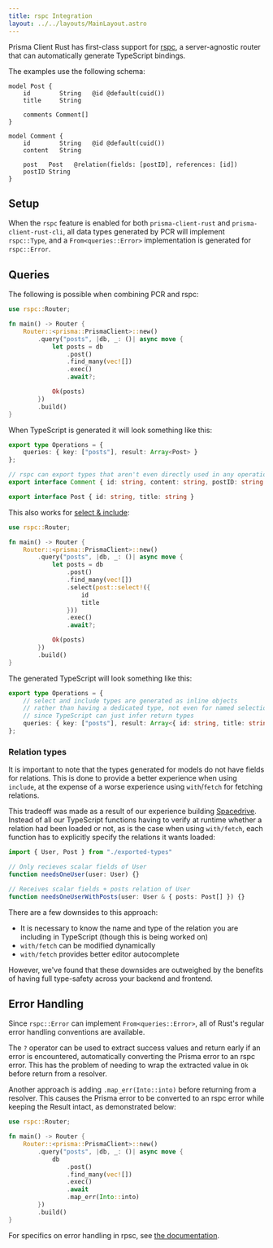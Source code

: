 ```yaml
---
title: rspc Integration
layout: ../../layouts/MainLayout.astro
---
```


Prisma Client Rust has first-class support for [rspc](https://github.com/oscartbeaumont/rspc),
a server-agnostic router that can automatically generate TypeScript bindings.

The examples use the following schema:

```prisma
model Post {
    id        String   @id @default(cuid())
    title     String

    comments Comment[]
}

model Comment {
    id        String   @id @default(cuid())
    content   String

    post   Post   @relation(fields: [postID], references: [id])
    postID String
}
```

## Setup

When the `rspc` feature is enabled for both `prisma-client-rust` and `prisma-client-rust-cli`,
all data types generated by PCR will implement `rspc::Type`,
and a `From<queries::Error>` implementation is generated for `rspc::Error`.

## Queries

The following is possible when combining PCR and rspc:

```rust
use rspc::Router;

fn main() -> Router {
    Router::<prisma::PrismaClient>::new()
        .query("posts", |db, _: ()| async move {
            let posts = db
                .post()
                .find_many(vec![])
                .exec()
                .await?;

            Ok(posts)
        })
        .build()
}
```

When TypeScript is generated it will look something like this:

```ts
export type Operations = {
    queries: { key: ["posts"], result: Array<Post> }
};

// rspc can export types that aren't even directly used in any operations!
export interface Comment { id: string, content: string, postID: string }

export interface Post { id: string, title: string }
```

This also works for [select & include](/select-include):

```rust
use rspc::Router;

fn main() -> Router {
    Router::<prisma::PrismaClient>::new()
        .query("posts", |db, _: ()| async move {
            let posts = db
                .post()
                .find_many(vec![])
                .select(post::select!({
                    id
                    title
                }))
                .exec()
                .await?;

            Ok(posts)
        })
        .build()
}
```

The generated TypeScript will look something like this:

```ts
export type Operations = {
    // select and include types are generated as inline objects
    // rather than having a dedicated type, not even for named selections
    // since TypeScript can just infer return types
    queries: { key: ["posts"], result: Array<{ id: string, title: string}> }
};
```

### Relation types

It is important to note that the types generated for models do not have fields for relations.
This is done to provide a better experience when using `include`,
at the expense of a worse experience using `with`/`fetch` for fetching relations.

This tradeoff was made as a result of our experience building [Spacedrive](https://spacedrive.com).
Instead of all our TypeScript functions having to verify at runtime whether a relation had been loaded or not,
as is the case when using `with/fetch`,
each function has to explicitly specify the relations it wants loaded:

```ts
import { User, Post } from "./exported-types"

// Only recieves scalar fields of User
function needsOneUser(user: User) {}

// Receives scalar fields + posts relation of User
function needsOneUserWithPosts(user: User & { posts: Post[] }) {}
```

There are a few downsides to this approach:
- It is necessary to know the name and type of the relation you are including in TypeScript
  (though this is being worked on)
- `with/fetch` can be modified dynamically
- `with/fetch` provides better editor autocomplete

However, we've found that these downsides are outweighed by the benefits of having full type-safety across your backend and frontend.

## Error Handling

Since `rspc::Error` can implement `From<queries::Error>`,
all of Rust's regular error handling conventions are available.

The `?` operator can be used to extract success values and return early if an error is encountered,
automatically converting the Prisma error to an rspc error.
This has the problem of needing to wrap the extracted value in `Ok` before return from a resolver.

Another approach is adding `.map_err(Into::into)` before returning from a resolver.
This causes the Prisma error to be converted to an rspc error while keeping the Result intact,
as demonstrated below:

```rust
use rspc::Router;

fn main() -> Router {
    Router::<prisma::PrismaClient>::new()
        .query("posts", |db, _: ()| async move {
            db
                .post()
                .find_many(vec![])
                .exec()
                .await
                .map_err(Into::into)
        })
        .build()
}
```

For specifics on error handling in rpsc, see [the documentation](https://rspc.otbeaumont.me/server/error-handling/).

